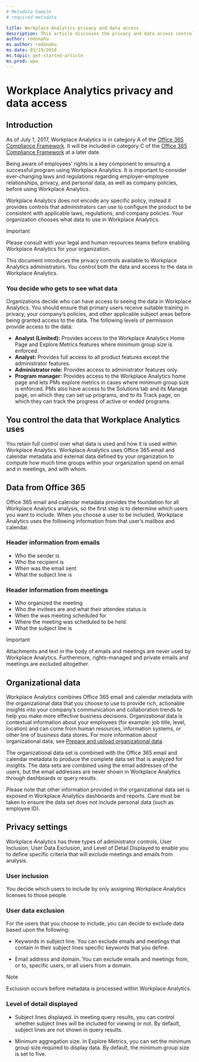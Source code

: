 ```yaml
---
# Metadata Sample
# required metadata

title: Workplace Analytics privacy and data access
description: This article discusses the privacy and data access controls available in Workplace Analytics and  
author: rodonahu
ms.author: rodonahu
ms.date: 01/19/2018
ms.topic: get-started-article
ms.prod: wpa
---
```

# Workplace Analytics privacy and data access

## Introduction

As of July 1, 2017, Workplace Analytics is in category A of the [Office 365 Compliance Framework](http://go.microsoft.com/fwlink/p/?LinkId=615657). It will be included in category C of the [Office 365 Compliance Framework](http://go.microsoft.com/fwlink/p/?LinkId=615657) at a later date. 

Being aware of employees’ rights is a key component to ensuring a successful program using Workplace Analytics. It is important to consider ever-changing laws and regulations regarding employer-employee relationships, privacy, and personal data, as well as company policies, before using Workplace Analytics. 

Workplace Analytics does not encode any specific policy, instead it provides controls that administrators can use to configure the product to be consistent with applicable laws, regulations, and company policies. Your organization chooses what data to use in Workplace Analytics. 

>[!Important]
>Please consult with your legal and human resources teams before enabling Workplace Analytics for your organization.

This document introduces the privacy controls available to Workplace Analytics administrators. You control both the data and access to the data in Workplace Analytics.


### You decide who gets to see what data
Organizations decide who can have access to seeing the data in Workplace Analytics. You should ensure that primary users receive suitable training in privacy, your company’s policies, and other applicable subject areas before being granted access to the data. The following levels of permission provide access to the data:

 * **Analyst (Limited):** Provides access to the Workplace Analytics Home Page and Explore Metrics features where minimum group size is enforced.
 * **Analyst:** Provides full access to all product features except the administrator features.
 * **Administrator role:** Provides access to administrator features only.
 * **Program manager:** Provides access to the Workplace Analytics home page and lets PMs explore metrics in cases where minimum group size is enforced. PMs also have access to the Solutions tab and its Manage page, on which they can set up programs, and to its Track page, on which they can track the progress of active or ended programs.

## You control the data that Workplace Analytics uses
You retain full control over what data is used and how it is used within Workplace Analytics. Workplace Analytics uses Office 365 email and calendar metadata and external data defined by your organization to compute how much time groups within your organization spend on email and in meetings, and with whom.

## Data from Office 365
Office 365 email and calendar metadata provides the foundation for all Workplace Analytics analysis, so the first step is to determine which users you want to include. When you choose a user to be included, Workplace Analytics uses the following information from that user’s mailbox and calendar. 

### Header information from emails
 * Who the sender is
 * Who the recipient is
 * When was the email sent
 * What the subject line is

### Header information from meetings
 * Who organized the meeting
 * Who the invitees are and what their attendee status is
 * When the was meeting scheduled for
 * Where the meeting was scheduled to be held
 * What the subject line is

>[!Important]
>Attachments and text in the body of emails and meetings are never used by Workplace Analytics. Furthermore, rights-managed and private emails and meetings are excluded altogether.

## Organizational data
Workplace Analytics combines Office 365 email and calendar metadata with the organizational data that you choose to use to provide rich, actionable insights into your company’s communication and collaboration trends to help you make more effective business decisions. Organizational data is contextual information about your employees (for example: job title, level, location) and can come from human resources, information systems, or other line of business data stores. For more information about organizational data, see [Prepare and upload organizational data](~/setup/prepare-and-upload-organizational-data.md). <!-- SWITCH THE LAST SENTENCE TO THIS WHEN DANNY'S CONTENT IS READY:  For more information about organizational data, see [Prepare organizational data](~/use/prepare-organizational-data.md). -->

The organizational data set is combined with the Office 365 email and calendar metadata to produce the complete data set that is analyzed for insights. The data sets are combined using the email addresses of the users, but the email addresses are never shown in Workplace Analytics through dashboards or query results. 

Please note that other information provided in the organizational data set is exposed in Workplace Analytics dashboards and reports. Care must be taken to ensure the data set does not include personal data (such as employee ID).

## Privacy settings
Workplace Analytics has three types of administrator controls, User Inclusion, User Data Exclusion, and Level of Detail Displayed to enable you to define specific criteria that will exclude meetings and emails from analysis.

### User inclusion
You decide which users to include by only assigning Workplace Analytics licenses to those people.

### User data exclusion
For the users that you choose to include, you can decide to exclude data based upon the following:

 * Keywords in subject line. You can exclude emails and meetings that contain in their subject lines specific keywords that you define.

 * Email address and domain. You can exclude emails and meetings from, or to, specific users, or all users from a domain.

>[!Note]
>Exclusion occurs before metadata is processed within Workplace Analytics. 

### Level of detail displayed

* Subject lines displayed. In meeting query results, you can control whether subject lines will be included for viewing or not. By default, subject lines are not shown in query results.

* Minimum aggregation size. In Explore Metrics, you can set the minimum group size required to display data. By default, the minimum group size is set to five.
